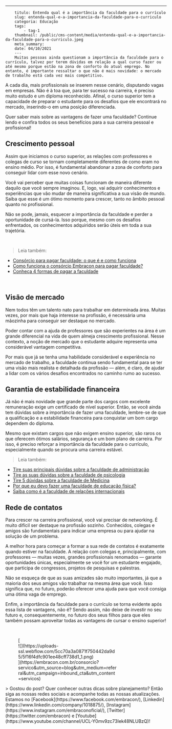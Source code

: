 ---
        titulo: Entenda qual é a importância da faculdade para o currículo
        slug: entenda-qual-e-a-importancia-da-faculdade-para-o-curriculo
        categoria: Educação
        tags:
            - tag-1
        thumbnail: /public/cms-content/media/entenda-qual-e-a-importancia-da-faculdade-para-o-curriculo.jpeg
        meta_summary: 
        date: 04/10/2021
        ---
        Muitas pessoas ainda questionam a importância da faculdade para o currículo, talvez por terem dúvidas em relação a qual curso fazer ou até mesmo porque estão na zona de conforto do atual emprego. No entanto, é importante ressaltar o que não é mais novidade: o mercado de trabalho está cada vez mais competitivo.

A cada dia, mais profissionais se inserem nesse cenário, disputando vagas em empresas. Não é à toa que, para ter sucesso na carreira, é preciso muito estudo e um diploma reconhecido. Afinal, o curso superior tem a capacidade de preparar o estudante para os desafios que ele encontrará no mercado, inserindo-o em uma posição diferenciada.

Quer saber mais sobre as vantagens de fazer uma faculdade? Continue lendo e confira todos os seus benefícios para a sua carreira pessoal e profissional!

Crescimento pessoal
-------------------

Assim que iniciamos o curso superior, as relações com professores e colegas de curso se tornam completamente diferentes de como eram no ensino médio. Por isso, é fundamental abandonar a zona de conforto para conseguir lidar com esse novo cenário.

Você vai perceber que muitas coisas funcionam de maneira diferente daquilo que você sempre imaginou. E, logo, vai adquirir conhecimentos e experiências que vão mudar de maneira significativa a sua visão de mundo. Saiba que esse é um ótimo momento para crescer, tanto no âmbito pessoal quanto no profissional.

Não se pode, jamais, esquecer a importância da faculdade e perder a oportunidade de cursá-la. Isso porque, mesmo com os desafios enfrentados, os conhecimentos adquiridos serão úteis em toda a sua trajetória.

‍

> Leia também:

- [Consórcio para pagar faculdade: o que é e como funciona](https://www.embracon.com.br/blog/consorcio-embracon-para-pagar-faculdade)
- [Como funciona o consórcio Embracon para pagar faculdade?](https://www.embracon.com.br/blog/como-funciona-o-consorcio-embracon-para-pagar-faculdade)
- [Conheça 4 formas de pagar a faculdade](https://www.embracon.com.br/blog/conheca-4-formas-de-pagar-a-faculdade)

‍

Visão de mercado
----------------

Nem todos têm um talento nato para trabalhar em determinada área. Muitas vezes, por mais que haja interesse na profissão, é necessária uma mãozinha para conseguir ser destaque no mercado.

Poder contar com a ajuda de professores que são experientes na área é um grande diferencial na vida de quem almeja crescimento profissional. Nesse contexto, a noção de mercado que o estudante adquire representa uma considerável vantagem competitiva.

Por mais que já se tenha uma habilidade considerável e experiência no mercado de trabalho, a faculdade continua sendo fundamental para se ter uma visão mais realista e detalhada da profissão — além, é claro, de ajudar a lidar com os vários desafios encontrados no caminho rumo ao sucesso.

Garantia de estabilidade financeira
-----------------------------------

Já não é mais novidade que grande parte dos cargos com excelente remuneração exige um certificado de nível superior. Então, se você ainda tem dúvidas sobre a importância de fazer uma faculdade, lembre-se de que a qualificação e a estabilidade financeira para conquistar um bom cargo dependem do diploma.

Mesmo que existam cargos que não exigem ensino superior, são raros os que oferecem ótimos salários, segurança e um bom plano de carreira. Por isso, é preciso reforçar a importância da faculdade para o currículo, especialmente quando se procura uma carreira estável.

> Leia também:

- [Tire suas principais dúvidas sobre a faculdade de administração](https://www.embracon.com.br/blog/tire-suas-principais-duvidas-sobre-a-faculdade-de-administracao)
- [Tire as suas dúvidas sobre a faculdade de psicologia](https://www.embracon.com.br/blog/tire-as-suas-duvidas-sobre-a-faculdade-de-psicologia)
- [Tire 5 dúvidas sobre a faculdade de Medicina](https://www.embracon.com.br/blog/tire-5-duvidas-sobre-a-faculdade-de-medicina)
- [Por que eu devo fazer uma faculdade de educação física?](https://www.embracon.com.br/blog/por-que-eu-devo-fazer-uma-faculdade-de-educacao-fisica)
- [Saiba como é a faculdade de relações internacionais](https://www.embracon.com.br/blog/saiba-como-e-a-faculdade-de-relacoes-internacionais)

Rede de contatos
----------------

Para crescer na carreira profissional, você vai precisar de networking. É muito difícil ser destaque na profissão sozinho. Conhecidos, colegas e amigos são fundamentais para indicar uma empresa ou para ajudar na solução de um problema.

A melhor hora para começar a formar a sua rede de contatos é exatamente quando estiver na faculdade. A relação com colegas e, principalmente, com professores — muitas vezes, grandes profissionais renomados — garante oportunidades únicas, especialmente se você for um estudante engajado, que participa de congressos, projetos de pesquisas e palestras.

Não se esqueça de que as suas amizades são muito importantes, já que a maioria dos seus amigos vão trabalhar na mesma área que você. Isso significa que, no futuro, poderão oferecer uma ajuda para que você consiga uma ótima vaga de emprego.

Enfim, a importância da faculdade para o currículo se torna evidente após essa lista de vantagens, não é? Sendo assim, não deixe de investir no seu futuro e, consequentemente, no futuro dos seus filhos para que eles também possam aproveitar todas as vantagens de cursar o ensino superior!

‍

<figure class="w-richtext-figure-type-image w-richtext-align-center" style="max-width:310px">[<div>![](https://uploads-ssl.webflow.com/5cc70a3a0871f750442da9d5/5f16f4dfc901ee48cff738d1_1.png)</div>](https://embracon.com.br/consorcio?servico&utm_source=blog&utm_medium=referral&utm_campaign=inbound_cta&utm_content=servicos)</figure>> Gostou do post? Quer conhecer outras dicas sobre planejamento? Então siga as nossas redes sociais e acompanhe todas as nossas atualizações. Estamos no [Facebook](https://www.facebook.com/embracon/), [Linkedin](https://www.linkedin.com/company/1018875/), [Instagram](https://www.instagram.com/embraconoficial/), [Twitter](https://twitter.com/embracon) e [Youtube](https://www.youtube.com/channel/UCL-Y0mv9zc73Iek48NLUBzQ)!
        